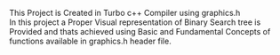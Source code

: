 This Project is Created in Turbo c++ Compiler using graphics.h\
In this project a Proper Visual representation of Binary Search tree is Provided and thats achieved using Basic and Fundamental Concepts of functions available in graphics.h header file.
